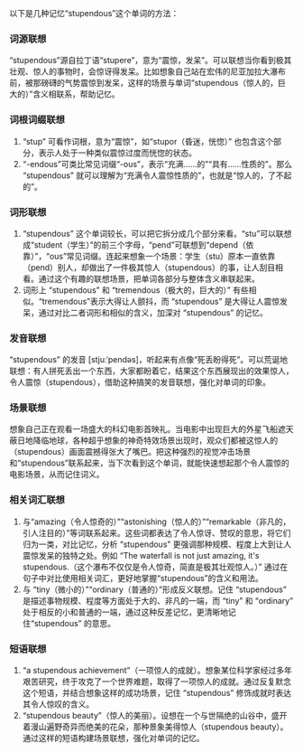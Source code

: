 以下是几种记忆“stupendous”这个单词的方法：

### 词源联想
“stupendous”源自拉丁语“stupere”，意为“震惊，发呆”。可以联想当你看到极其壮观、惊人的事物时，会惊讶得发呆。比如想象自己站在宏伟的尼亚加拉大瀑布前，被那磅礴的气势震惊到发呆，这样的场景与单词“stupendous（惊人的，巨大的）”含义相联系，帮助记忆。

### 词根词缀联想
1. “stup” 可看作词根，意为“震惊”，如“stupor（昏迷，恍惚）” 也包含这个部分，表示人处于一种类似震惊过度而恍惚的状态。
2. “-endous”可类比常见词缀“-ous”，表示“充满……的”“具有……性质的”。那么 “stupendous” 就可以理解为“充满令人震惊性质的”，也就是“惊人的，了不起的”。

### 词形联想
1. “stupendous” 这个单词较长，可以把它拆分成几个部分来看。“stu”可以联想成“student（学生）”的前三个字母，“pend”可联想到“depend（依靠）”，“ous”常见词缀。连起来想象一个场景：学生（stu）原本一直依靠（pend）别人，却做出了一件极其惊人（stupendous）的事，让人刮目相看。通过这个有趣的联想场景，把单词各部分与整体含义串联起来。
2. 词形上 “stupendous” 和 “tremendous（极大的，巨大的）” 有些相似。“tremendous”表示大得让人颤抖，而 “stupendous” 是大得让人震惊发呆，通过对比二者词形和相似的含义，加深对 “stupendous” 的记忆。

### 发音联想
“stupendous” 的发音 [stjuːˈpendəs]，听起来有点像“死丢盼得死”。可以荒诞地联想：有人拼死丢出一个东西，大家都盼着它，结果这个东西展现出的效果惊人，令人震惊（stupendous），借助这种搞笑的发音联想，强化对单词的印象。

### 场景联想
想象自己正在观看一场盛大的科幻电影首映礼。当电影中出现巨大的外星飞船遮天蔽日地降临地球，各种超乎想象的神奇特效场景出现时，观众们都被这惊人的（stupendous）画面震撼得张大了嘴巴。把这种强烈的视觉冲击场景和“stupendous”联系起来，当下次看到这个单词，就能快速想起那个令人震惊的电影场景，从而记住词义。

### 相关词汇联想
1. 与“amazing（令人惊奇的）”“astonishing（惊人的）”“remarkable（非凡的，引人注目的）”等词联系起来。这些词都表达了令人惊讶、赞叹的意思，将它们归为一类，对比记忆，分析 “stupendous” 更强调那种规模、程度上大到让人震惊发呆的独特之处。例如 “The waterfall is not just amazing, it's stupendous.（这个瀑布不仅仅是令人惊奇，简直是极其壮观惊人。）” 通过在句子中对比使用相关词汇，更好地掌握“stupendous”的含义和用法。
2. 与 “tiny（微小的）”“ordinary（普通的）”形成反义联想。记住 “stupendous” 是描述事物规模、程度等方面处于大的、非凡的一端，而 “tiny” 和 “ordinary” 处于相反的小和普通的一端，通过这种反差记忆，更清晰地记住“stupendous” 的意思。

### 短语联想
1. “a stupendous achievement”（一项惊人的成就）。想象某位科学家经过多年艰苦研究，终于攻克了一个世界难题，取得了一项惊人的成就。通过反复默念这个短语，并结合想象这样的成功场景，记住 “stupendous” 修饰成就时表达其令人惊叹的含义。
2. “stupendous beauty”（惊人的美丽）。设想在一个与世隔绝的山谷中，盛开着漫山遍野奇异而绝美的花朵，那种景象美得惊人（stupendous beauty）。通过这样的短语构建场景联想，强化对单词的记忆。 